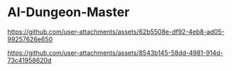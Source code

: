 # AI-Dungeon-Master

https://github.com/user-attachments/assets/62b5508e-df92-4eb8-ad05-99257626e650


https://github.com/user-attachments/assets/8543b145-58dd-4981-914d-73c41958620d

